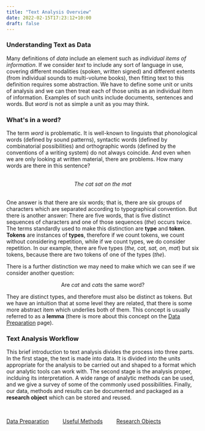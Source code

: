 ```yaml
---
title: "Text Analysis Overview"
date: 2022-02-15T17:23:12+10:00
draft: false
---
```


### Understanding Text as Data

Many definitions of *data* include an element such as *individual items of information*. If we consider *text* to include any sort of language in use, covering different modalities (spoken, written signed) and different extents (from individual sounds to multi-volume books), then fitting text to this definition requires some abstraction. We have to define some unit or units of analysis and we can then treat each of those units as an individual item of information. Examples of such units include documents, sentences and words. But *word* is not as simple a unit as you may think.

### What's in a word?

The term *word* is problematic. It is well-known to linguists that phonological words (defined by sound patterns), syntactic words (defined by combinatorial possibilities) and orthographic words (defined by the conventions of a writing system) do not always coincide. And even when we are only looking at written material, there are problems. How many words are there in this sentence?
<br />
<br />
<center><i>The cat sat on the mat </i></center>
<br />

One answer is that there are six words; that is, there are six groups of characters which are separated according to typographical convention. But there is another answer: There are five words, that is five distinct sequences of characters and one of those sequences (*the*) occurs twice. The terms standardly used to make this distinction are **type** and **token**. **Tokens** are instances of **types**, therefore if we count tokens, we count without considering repetition, while if we count types, we do consider repetition. In our example, there are five types (*the, cat, sat, on, mat*) but six tokens, because there are two tokens of one of the types (*the*).

There is a further distinction we may need to make which we can see if we consider another question:

<center>Are <i>cat</i> and <i>cats</i> the same word?</center>

They are distinct types, and therefore must also be distinct as tokens. But we have an intuition that at some level they are related, that there is some more abstract item which underlies both of them. This concept is usually referred to as a **lemma** (there is more about this concept on the [Data Preparation](../data_prep/) page).

### Text Analysis Workflow
This brief introduction to text analysis divides the process into three parts. In the first stage, the text is made into data. It is divided into the units appropriate for the analysis to be carried out and shaped to a format which our analytic tools can work with. The second stage is the analysis proper, inclduing its interpretation. A wide range of analytic methods can be used, and we give a survey of some of the commonly used possibilities. Finally, our data, methods and results can be documented and packaged as a **research object** which can be stored and reused.

<br />

[Data Preparation](../data_prep/) &emsp;&emsp; [Useful Methods](../methods/) &emsp;&emsp; [Research Objects](../research_objects/)

<br />